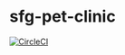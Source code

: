 # sfg-pet-clinic

[![CircleCI](https://circleci.com/gh/Bando85/sfg-pet-clinic.svg?style=svg&circle-token=3819803b97cb918f434c359308dcb3711ac9c140)](https://circleci.com/gh/Bando85/sfg-pet-clinic)